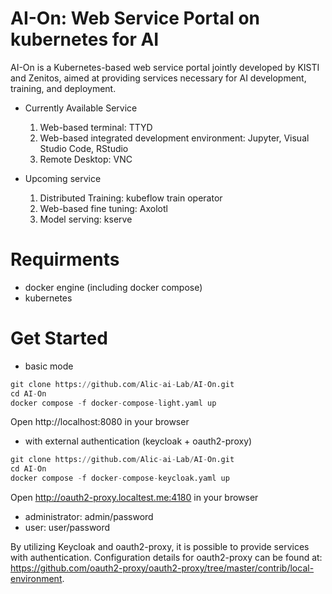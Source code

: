# AI-On: Web Service Portal on kubernetes for AI

AI-On is a Kubernetes-based web service portal jointly developed by KISTI and Zenitos, aimed at providing services necessary for AI development, training, and deployment.

* Currently Available Service

  1. Web-based terminal: TTYD
  2. Web-based integrated development environment: Jupyter, Visual Studio Code, RStudio
  3. Remote Desktop: VNC

* Upcoming service

  1. Distributed Training: kubeflow train operator
  2. Web-based fine tuning: Axolotl
  3. Model serving: kserve


# Requirments

* docker engine (including docker compose)
* kubernetes

# Get Started

* basic mode

```python
git clone https://github.com/Alic-ai-Lab/AI-On.git  
cd AI-On  
docker compose -f docker-compose-light.yaml up  
```
Open http://localhost:8080 in your browser

* with external authentication (keycloak + oauth2-proxy)

```python
git clone https://github.com/Alic-ai-Lab/AI-On.git  
cd AI-On  
docker compose -f docker-compose-keycloak.yaml up
```
Open http://oauth2-proxy.localtest.me:4180 in your browser

* administrator: admin/password
* user: user/password

By utilizing Keycloak and oauth2-proxy, it is possible to provide services with authentication. Configuration details for oauth2-proxy can be found at: https://github.com/oauth2-proxy/oauth2-proxy/tree/master/contrib/local-environment.

